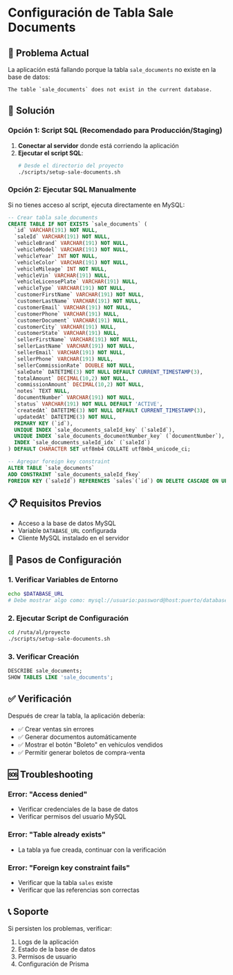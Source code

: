# Configuración de Tabla Sale Documents

## 🚨 Problema Actual
La aplicación está fallando porque la tabla `sale_documents` no existe en la base de datos:
```
The table `sale_documents` does not exist in the current database.
```

## 🔧 Solución

### Opción 1: Script SQL (Recomendado para Producción/Staging)
1. **Conectar al servidor** donde está corriendo la aplicación
2. **Ejecutar el script SQL**:
   ```bash
   # Desde el directorio del proyecto
   ./scripts/setup-sale-documents.sh
   ```

### Opción 2: Ejecutar SQL Manualmente
Si no tienes acceso al script, ejecuta directamente en MySQL:
```sql
-- Crear tabla sale_documents
CREATE TABLE IF NOT EXISTS `sale_documents` (
  `id` VARCHAR(191) NOT NULL,
  `saleId` VARCHAR(191) NOT NULL,
  `vehicleBrand` VARCHAR(191) NOT NULL,
  `vehicleModel` VARCHAR(191) NOT NULL,
  `vehicleYear` INT NOT NULL,
  `vehicleColor` VARCHAR(191) NOT NULL,
  `vehicleMileage` INT NOT NULL,
  `vehicleVin` VARCHAR(191) NULL,
  `vehicleLicensePlate` VARCHAR(191) NULL,
  `vehicleType` VARCHAR(191) NOT NULL,
  `customerFirstName` VARCHAR(191) NOT NULL,
  `customerLastName` VARCHAR(191) NOT NULL,
  `customerEmail` VARCHAR(191) NOT NULL,
  `customerPhone` VARCHAR(191) NULL,
  `customerDocument` VARCHAR(191) NULL,
  `customerCity` VARCHAR(191) NULL,
  `customerState` VARCHAR(191) NULL,
  `sellerFirstName` VARCHAR(191) NOT NULL,
  `sellerLastName` VARCHAR(191) NOT NULL,
  `sellerEmail` VARCHAR(191) NOT NULL,
  `sellerPhone` VARCHAR(191) NULL,
  `sellerCommissionRate` DOUBLE NOT NULL,
  `saleDate` DATETIME(3) NOT NULL DEFAULT CURRENT_TIMESTAMP(3),
  `totalAmount` DECIMAL(10,2) NOT NULL,
  `commissionAmount` DECIMAL(10,2) NOT NULL,
  `notes` TEXT NULL,
  `documentNumber` VARCHAR(191) NOT NULL,
  `status` VARCHAR(191) NOT NULL DEFAULT 'ACTIVE',
  `createdAt` DATETIME(3) NOT NULL DEFAULT CURRENT_TIMESTAMP(3),
  `updatedAt` DATETIME(3) NOT NULL,
  PRIMARY KEY (`id`),
  UNIQUE INDEX `sale_documents_saleId_key` (`saleId`),
  UNIQUE INDEX `sale_documents_documentNumber_key` (`documentNumber`),
  INDEX `sale_documents_saleId_idx` (`saleId`)
) DEFAULT CHARACTER SET utf8mb4 COLLATE utf8mb4_unicode_ci;

-- Agregar foreign key constraint
ALTER TABLE `sale_documents` 
ADD CONSTRAINT `sale_documents_saleId_fkey` 
FOREIGN KEY (`saleId`) REFERENCES `sales`(`id`) ON DELETE CASCADE ON UPDATE CASCADE;
```

## 📋 Requisitos Previos
- Acceso a la base de datos MySQL
- Variable `DATABASE_URL` configurada
- Cliente MySQL instalado en el servidor

## 🚀 Pasos de Configuración

### 1. Verificar Variables de Entorno
```bash
echo $DATABASE_URL
# Debe mostrar algo como: mysql://usuario:password@host:puerto/database
```

### 2. Ejecutar Script de Configuración
```bash
cd /ruta/al/proyecto
./scripts/setup-sale-documents.sh
```

### 3. Verificar Creación
```sql
DESCRIBE sale_documents;
SHOW TABLES LIKE 'sale_documents';
```

## ✅ Verificación
Después de crear la tabla, la aplicación debería:
- ✅ Crear ventas sin errores
- ✅ Generar documentos automáticamente
- ✅ Mostrar el botón "Boleto" en vehículos vendidos
- ✅ Permitir generar boletos de compra-venta

## 🆘 Troubleshooting

### Error: "Access denied"
- Verificar credenciales de la base de datos
- Verificar permisos del usuario MySQL

### Error: "Table already exists"
- La tabla ya fue creada, continuar con la verificación

### Error: "Foreign key constraint fails"
- Verificar que la tabla `sales` existe
- Verificar que las referencias son correctas

## 📞 Soporte
Si persisten los problemas, verificar:
1. Logs de la aplicación
2. Estado de la base de datos
3. Permisos de usuario
4. Configuración de Prisma 